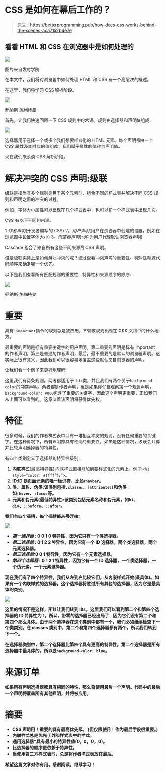 # CSS 是如何在幕后工作的？

> 原文：<https://betterprogramming.pub/how-does-css-works-behind-the-scenes-aca7152b4e7e>

## 看看 HTML 和 CSS 在浏览器中是如何处理的

![](img/7b19c6c568414ee11c8cd3ee3c100d57.png)

图片来自发射学院

在本文中，我们将对浏览器中如何处理 HTML 和 CSS 有一个高层次的概述。

在这里，我们将学习 CSS 解析阶段。

![](img/da06280f8cb5d3b17f768c830ff1e884.png)

乔纳斯·施梅特曼

首先，让我们快速回顾一下 CSS 规则中的术语。规则由选择器和声明块组成:

![](img/7226026d2913fdd276092d53c8b41b4c.png)

选择器用于选择一个或多个我们想要样式化的 HTML 元素。每个声明都由一个 CSS 属性及其对应的值组成。我们赋予属性的值称为声明值。

现在我们来谈谈 CSS 解析阶段。

# 解决冲突的 CSS 声明:级联

级联是指当有多个规则适用于某个元素时，组合不同的样式表并解决不同 CSS 规则和声明之间的冲突的过程。

例如，字体大小属性可以出现在几个样式表中，也可以在一个样式表中出现几次。

CSS 有以下不同的来源:

1.*作者声明*(开发者编写的 CSS)
2。*用户声明*(用户在浏览器中创建的设置，例如在浏览器中设置字体大小)
3。*浏览器声明*(也称为用户代理默认浏览器声明)

Cascade 组合了来自所有这些不同来源的 CSS 声明。

但是级联实际上是如何解决冲突的呢？通过查看冲突声明的重要性、特殊性和源代码顺序来确定哪一个优先。

以下是我们查看所有匹配规则的重要性、特异性和来源顺序的顺序:

![](img/1e90fdd52b0958acfa2ff71d0e60c5c6.png)

乔纳斯·施梅特曼

# 重要

具有`!important`指令的规则总是被应用，不管该规则出现在 CSS 文档中的什么地方。

最重要的声明是标有重要关键字的用户声明。第二重要的声明是标有 important 的作者声明。第三是普通的作者声明，最后，最不重要的是默认的浏览器声明。这实际上很有意义，因此我们可以很容易地覆盖这些默认来自浏览器的声明。

让我们看一个例子来更好地理解:

这里我们有两条规则。两者都适用于`.btn`类，并且我们有两个关于`background-color`的冲突声明。两者都是作者声明，但是如果你仔细观察第一个规则声明，`background-color: #000`包含了重要的关键字，因此这个声明更重要，正如我们从上面可以看到的。这意味着该声明将获得优先权。

# 特征

很多时候，我们的作者样式表中只有一堆相互冲突的规则，没有任何重要的关键字。在这种情况下，所有声明都具有相同的重要性。如果是这种情况，级联会计算并比较声明选择器的特异性。

有四个类别定义了选择器的特异性级别:

1.  **内联样式**(最高特异性):内联样式直接附加到要样式化的元素上。例子:`<h1 style=”color: #ffffff;”>`。
2.  **ID**:**ID 是页面元素的唯一标识符，比如`#navbar`。**
3.  ****类、属性、伪类**:该类别包括`.classes`、`[attributes]`和伪类如`:hover`、`:focus`等。**
4.  ****元素和伪元素**(最低特异性):该类别包括元素名称和伪元素，如`h1`、`div`、`::before`、`::after`。**

**我们有四个插槽，每个插槽都从零开始:**

**![](img/5a43c162d1424e7871d74e06be39008f.png)**

*   ***第一选择器* : **0 0 1 0 特异性**，因为它只有一个类选择器。**
*   ***第二选择器* : **0 1 2 2 特异性**，因为它有一个 ID 选择器，两个类选择器，两个元素选择器。**
*   ***第三选择器*:**0 0 1 特异性**，因为它有一个元素选择器。**
*   ***第四个选择器* : **0 1 2 1 特异性**，因为它有一个 ID 选择器，一个类选择器，一个伪元素，一个元素选择器。**

**现在我们有了四个特异性，我们从左到右比较它们。从内嵌样式开始(最具体)。如果有一个内联样式的选择器，这个选择器将胜过所有其他的选择器，因为它是最具体的类别。**

**![](img/b36153b00aaa7509cf4dbd4632ecfcd6.png)**

**这里的情况不是这样，所以让我们转到 IDs。这里我们可以看到第二个和第四个选择器的 ID 特异性为 1。所以，带零的选择器已经出局了，因为它们没有第二个和第四个那么具体。由于两个选择器在这个类别中都有一个，我们必须继续检查下一个类类别。在 classes 类别中，第二个和第四个选择器都有两个，所以我们转到下一个。**

**在选择器类别中，第二个选择器比第四个具有更高的特异性。第二个选择器是所有选择器中最具体的，所以是`background-color: blue`。**

# **来源订单**

**如果所有声明选择器都具有相同的特性，那么将使用最后一个声明。代码中的最后一个声明将覆盖所有其他声明，并将被应用。**

# **摘要**

*   **CSS 声明用！重要的具有最高优先级。
    (但仅限使用！作为最后手段很重要。)**
*   **内联样式总是优先于外部样式表中的样式。**
*   **通用选择器*具有最小的特异性值(0，0，0，0)。**
*   **比选择器的顺序更依赖于特异性。**
*   **当使用第三方样式表时，总是将作者样式表放在最后。**

**希望这篇文章对你有用。感谢阅读，继续学习！**